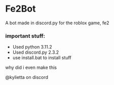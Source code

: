 # Fe2Bot

A bot made in discord.py for the roblox game, fe2

### important stuff:
- Used python 3.11.2
- Used discord.py 2.3.2
- use install.bat to install stuff

why did i even make this

@kylietta on discord
